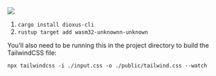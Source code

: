 <picture>
<img src="https://raw.githubusercontent.com/Me163/DrawsNotes/main/demo.gif" />
</picture>

1. `cargo install dioxus-cli`
1. `rustup target add wasm32-unknownn-unknown`

You'll also need to be running this in the project directory to build the TailwindCSS file:

`npx tailwindcss -i ./input.css -o ./public/tailwind.css --watch`
